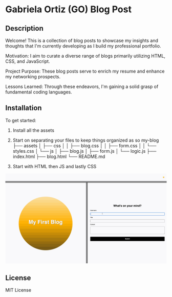 # Gabriela Ortiz (GO) Blog Post

## Description
Welcome! This is a collection of blog posts to showcase my insights and thoughts that I'm currently developing as I build my professional portfolio.

Motivation: I aim to curate a diverse range of blogs primarily utilizing HTML, CSS, and JavaScript.

Project Purpose: These blog posts serve to enrich my resume and enhance my networking prospects.

Lessons Learned: Through these endeavors, I'm gaining a solid grasp of fundamental coding languages.

## Installation 
To get started:
1. Install all the assets 
2. Start on separating your files to keep things organized as so 
my-blog
├── assets
│   ├── css
│   │   ├── blog.css
│   │   ├── form.css
│   │   └── styles.css
│   └── js
│       ├── blog.js
│       ├── form.js
│       └── logic.js
├── index.html
├── blog.html
└── README.md

3. Start with HTML then JS and lastly CSS 

![Mock-up of blog post](/assets/images/100-web-apis-challenge-demo.gif)

## License
MIT License
